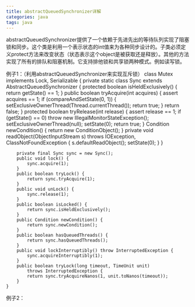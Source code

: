 ```yaml
---
title: abstractQueuedSynchronizer详解
categories: java
tags: java
---
```

abstractQueuedSynchronizer提供了一个依赖于先进先出的等待队列实现了阻塞锁和同步。这个类是利用一个表示状态的int值来为各种同步设计的。子类必须定义protect方法来改变状态（状态表示这个object是被获取还是释放）。其他的方法实现了所有的排队和阻塞机制。它支持排他锁和共享锁两种模式。例如读写锁。
<!--more-->
例子1：（利用abstractQueuedSynchronizer来实现互斥锁）
    class Mutex implements Lock, Serializable {
        private static class Sync extends AbstractQueuedSynchronizer {
            protected boolean isHeldExclusively() {
                return getState() == 1;
            }
            public boolean tryAcquire(int acquires) {
                assert acquires == 1;
                if (compareAndSetState(0, 1)) {
                    setExclusiveOwnerThread(Thread.currentThread());
                    return true;
                }
                return false;
            }
            protected boolean tryRelease(int release) {
                assert release == 1;
                if (getState() == 0) throw new IllegalMonitorStateException();
                setExclusiveOwnerThread(null);
                setState(0);
                return true;
            }
            Condition newCondition() {
                return new ConditionObject();
            }
            private void readObject(ObjectInputStream s) 
                throws IOException, ClassNotFoundException {
                s.defaultReadObject();
                setState(0);
            }
        }

        private final Sync sync = new Sync();
        public void lock() {
            sync.acquire(1);
        }
        public boolean tryLock() {
            return sync.tryAcquire(1);
        }
        public void unLock() {
            sync.release(1);
        }
        public boolean isLocked() {
            return sync.isHeldExclusively();
        }
        public Condition newCondition() {
            return sync.newCondition();
        }
        public boolean hasQueuedThreads() {
            return sync.hasQueuedThreads();
        }
        public void lockInterruptibly() throw InterruptedException {
            sync.acquireInterruptibly(1);
        }
        public boolean tryLock(long timeout, TimeUnit unit) 
            throws InterruptedException {
            return sync.tryAcquireNanos(1, unit.toNanos(timeout));
        }
    }


例子2：
    
